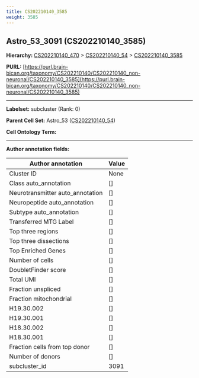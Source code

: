 ```yaml
---
title: CS202210140_3585
weight: 3585
---
```

## Astro_53_3091 (CS202210140_3585)
<b>Hierarchy: </b>
[CS202210140_470](../CS202210140_470) >
[CS202210140_54](../CS202210140_54) >
[CS202210140_3585](../CS202210140_3585)

**PURL:** [https://purl.brain-bican.org/taxonomy/CS202210140/CS202210140_non-neuronal/CS202210140_3585](https://purl.brain-bican.org/taxonomy/CS202210140/CS202210140_non-neuronal/CS202210140_3585)

---


**Labelset:** subcluster (Rank: 0)

**Parent Cell Set:** Astro_53 ([CS202210140_54](../CS202210140_54))



**Cell Ontology Term:** 

[MARKER GENES.]: #


---

[TRANSFERRED ANNOTATIONS.]: #


[AUTHOR ANNOTATION FIELDS.]: #


**Author annotation fields:**

| Author annotation | Value |
|-------------------|-------|
|Cluster ID|None|
|Class auto_annotation|[]|
|Neurotransmitter auto_annotation|[]|
|Neuropeptide auto_annotation|[]|
|Subtype auto_annotation|[]|
|Transferred MTG Label|[]|
|Top three regions|[]|
|Top three dissections|[]|
|Top Enriched Genes|[]|
|Number of cells|[]|
|DoubletFinder score|[]|
|Total UMI|[]|
|Fraction unspliced|[]|
|Fraction mitochondrial|[]|
|H19.30.002|[]|
|H19.30.001|[]|
|H18.30.002|[]|
|H18.30.001|[]|
|Fraction cells from top donor|[]|
|Number of donors|[]|
|subcluster_id|3091|
